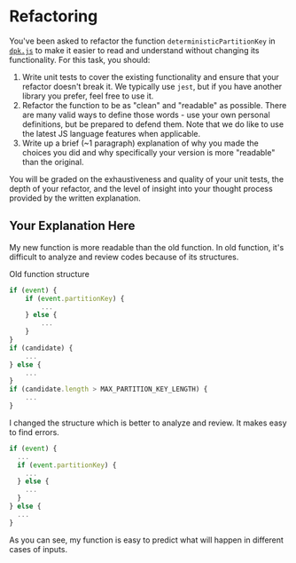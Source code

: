 # Refactoring

You've been asked to refactor the function `deterministicPartitionKey` in [`dpk.js`](dpk.js) to make it easier to read and understand without changing its functionality. For this task, you should:

1. Write unit tests to cover the existing functionality and ensure that your refactor doesn't break it. We typically use `jest`, but if you have another library you prefer, feel free to use it.
2. Refactor the function to be as "clean" and "readable" as possible. There are many valid ways to define those words - use your own personal definitions, but be prepared to defend them. Note that we do like to use the latest JS language features when applicable.
3. Write up a brief (~1 paragraph) explanation of why you made the choices you did and why specifically your version is more "readable" than the original.

You will be graded on the exhaustiveness and quality of your unit tests, the depth of your refactor, and the level of insight into your thought process provided by the written explanation.

## Your Explanation Here
My new function is more readable than the old function.
In old function, it's difficult to analyze and review codes because of its structures.

Old function structure
```Javascript
if (event) {
    if (event.partitionKey) {
        ...
    } else {
        ...
    }
}
if (candidate) {
    ...
} else {
    ...
}
if (candidate.length > MAX_PARTITION_KEY_LENGTH) {
    ...
}
```
I changed the structure which is better to analyze and review.
It makes easy to find errors.
```Javascript
if (event) {
  ...
  if (event.partitionKey) {
    ...
  } else {
    ...
  }
} else {
  ...
}
```
As you can see, my function is easy to predict what will happen in different cases of inputs.